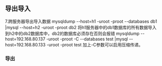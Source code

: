 ## 导出导入
7.跨服务器导出导入数据
mysqldump --host=h1 -uroot -proot --databases db1 |mysql --host=h2 -uroot -proot db2
将h1服务器中的db1数据库的所有数据导入到h2中的db2数据库中，db2的数据库必须存在否则会报错
mysqldump --host=192.168.80.137 -uroot -proot -C --databases test |mysql --host=192.168.80.133 -uroot -proot test
加上-C参数可以启用压缩传递。

### 导出

